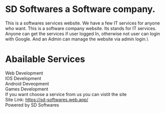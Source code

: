 # SD Softwares a Software company.
This is a softwares services website. We have a few IT services for anyone who want.
This is a software company website. Its stands for IT services. Anyone can get the services if user logged In, otherwise not user can login with Google. And an Admin can manage the website via admin login.\
# Abailable Services
Web Development\
IOS Development\
Android Deveopment\
Games Development\
If you want choose a service from us you can vistit the site\
Site Link: https://sd-softwares.web.app/ \
Powered by SD Softwares

